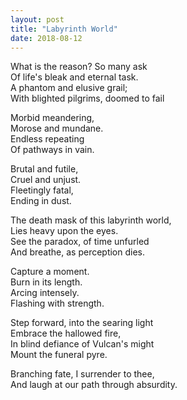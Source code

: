 ```yaml
---
layout: post
title: "Labyrinth World"
date: 2018-08-12
---
```

What is the reason? So many ask  
Of life's bleak and eternal task.  
A phantom and elusive grail;  
With blighted pilgrims, doomed to fail  

Morbid meandering,  
Morose and mundane.  
Endless repeating  
Of pathways in vain.  

Brutal and futile,  
Cruel and unjust.  
Fleetingly fatal,  
Ending in dust.  

The death mask of this labyrinth world,  
Lies heavy upon the eyes.  
See the paradox, of time unfurled  
And breathe, as perception dies.  

Capture a moment.  
Burn in its length.  
Arcing intensely.  
Flashing with strength.  

Step forward, into the searing light  
Embrace the hallowed fire,  
In blind defiance of Vulcan's might  
Mount the funeral pyre.  

Branching fate, I surrender to thee,  
And laugh at our path through absurdity.  

